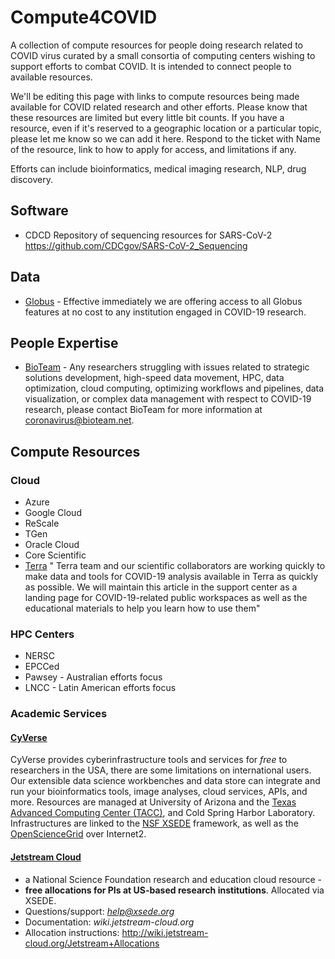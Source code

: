 # Compute4COVID
A collection of compute resources for people doing research related to COVID virus curated by a small consortia of computing centers wishing to support efforts to combat COVID. It is intended to connect people to available resources.

We'll be editing this page with links to compute resources being made available for COVID related research and other efforts.
Please know that these resources are limited but every little bit counts. If you have a resource, even if it's reserved to a geographic location or a particular topic, please let me know so we can add it here. Respond to the ticket with Name of the resource, link to how to apply for access, and limitations if any.

Efforts can include bioinformatics, medical imaging research, NLP, drug discovery.

## Software
* CDCD Repository of sequencing resources for SARS-CoV-2 https://github.com/CDCgov/SARS-CoV-2_Sequencing

## Data
* [Globus](https://www.globus.org/covid-19) - Effective immediately we are offering access to all Globus features at no cost to any institution engaged in COVID-19 research.

## People Expertise
* [BioTeam](mailto:coronavirus@bioteam.net) - Any researchers struggling with issues related to strategic solutions development, high-speed data movement, HPC, data optimization, cloud computing, optimizing workflows and pipelines, data visualization, or complex data management with respect to COVID-19 research, please contact BioTeam for more information at coronavirus@bioteam.net. 

## Compute Resources
### Cloud
* Azure
* Google Cloud
* ReScale
* TGen
* Oracle Cloud
* Core Scientific
* [Terra](https://support.terra.bio/hc/en-us/articles/360041068771) " Terra team and our scientific collaborators are working quickly to make data and tools for COVID-19 analysis available in Terra as quickly as possible. We will maintain this article in the support center as a landing page for COVID-19-related public workspaces as well as the educational materials to help you learn how to use them"

### HPC Centers
* NERSC
* EPCCed
* Pawsey - Australian efforts focus
* LNCC - Latin American efforts focus

### Academic Services
#### [CyVerse](https://cyverse.org)

CyVerse provides cyberinfrastructure tools and services for _free_ to researchers in the USA, there are some limitations on international users. Our extensible data science workbenches and data store can integrate and run your bioinformatics tools, image analyses, cloud services, APIs, and more. Resources are managed at University of Arizona and the [Texas Advanced Computing Center (TACC)](https://www.tacc.utexas.edu/), and Cold Spring Harbor Laboratory. Infrastructures are linked to the [NSF XSEDE](https://www.xsede.org/) framework, as well as the [OpenScienceGrid](https://opensciencegrid.org/) over Internet2.

#### [Jetstream Cloud](https://www.jetstream-cloud.org)
- a National Science Foundation research and education cloud resource - 
- **free allocations for PIs at US-based research institutions**. Allocated via XSEDE.
- Questions/support: *help@xsede.org*
- Documentation: *wiki.jetstream-cloud.org*
- Allocation instructions: http://wiki.jetstream-cloud.org/Jetstream+Allocations
